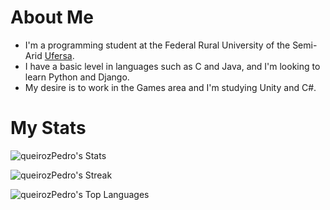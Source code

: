 <h1>About Me</h1>

<p>
  <ul>
    <li> I'm a programming student at the Federal Rural University of the Semi-Arid <a href="https://ufersa.edu.br/" target="_blank" rel="external">Ufersa</a>. </li>
    <li> I have a basic level in languages such as C and Java, and I'm looking to learn Python and Django. </li>
    <li> My desire is to work in the Games area and I'm studying Unity and C#. </li>
  </ul>
</p>

<h1>My Stats</h1>

![queirozPedro's Stats](https://github-readme-stats.vercel.app/api?username=queirozPedro&theme=tokyonight&show_icons=true&hide_border=false&count_private=false)

![queirozPedro's Streak](https://github-readme-streak-stats.herokuapp.com/?user=queirozPedro&theme=tokyonight&hide_border=false)

![queirozPedro's Top Languages](https://github-readme-stats.vercel.app/api/top-langs/?username=queirozPedro&theme=tokyonight&show_icons=true&hide_border=false&layout=compact)

